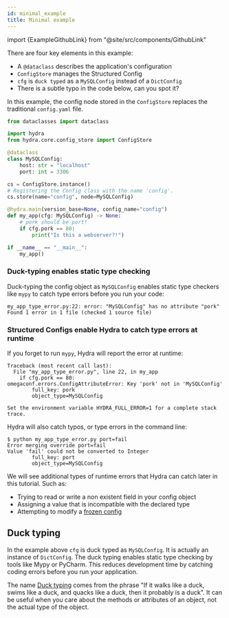 ```yaml
---
id: minimal_example
title: Minimal example
---
```


import {ExampleGithubLink} from "@site/src/components/GithubLink"

<ExampleGithubLink to="examples/tutorials/structured_configs/1_minimal"/>

There are four key elements in this example:
- A `@dataclass` describes the application's configuration
- `ConfigStore` manages the Structured Config
- `cfg` is `duck typed` as a `MySQLConfig` instead of a `DictConfig`
- There is a subtle typo in the code below, can you spot it?

In this example, the config node stored in the `ConfigStore` replaces the traditional `config.yaml` file.

```python title="my_app_type_error.py" {18}
from dataclasses import dataclass

import hydra
from hydra.core.config_store import ConfigStore

@dataclass
class MySQLConfig:
    host: str = "localhost"
    port: int = 3306

cs = ConfigStore.instance()
# Registering the Config class with the name 'config'.
cs.store(name="config", node=MySQLConfig)

@hydra.main(version_base=None, config_name="config")
def my_app(cfg: MySQLConfig) -> None:
    # pork should be port!
    if cfg.pork == 80:
        print("Is this a webserver?!")

if __name__ == "__main__":
    my_app()
```

### Duck-typing enables static type checking

Duck-typing the config object as `MySQLConfig` enables static type checkers like `mypy` to catch
type errors before you run your code:
```text title="$ mypy my_app_type_error.py" 
my_app_type_error.py:22: error: "MySQLConfig" has no attribute "pork"
Found 1 error in 1 file (checked 1 source file)
```

### Structured Configs enable Hydra to catch type errors at runtime
If you forget to run `mypy`, Hydra will report the error at runtime:
``` text title="$ python my_app_type_error.py"
Traceback (most recent call last):
  File "my_app_type_error.py", line 22, in my_app
    if cfg.pork == 80:
omegaconf.errors.ConfigAttributeError: Key 'pork' not in 'MySQLConfig'
        full_key: pork
        object_type=MySQLConfig

Set the environment variable HYDRA_FULL_ERROR=1 for a complete stack trace.
```

Hydra will also catch typos, or type errors in the command line:
```
$ python my_app_type_error.py port=fail
Error merging override port=fail
Value 'fail' could not be converted to Integer
        full_key: port
        object_type=MySQLConfig
```
We will see additional types of runtime errors that Hydra can catch later in this tutorial. Such as:
- Trying to read or write a non existent field in your config object
- Assigning a value that is incompatible with the declared type
- Attempting to modify a [frozen config](https://omegaconf.readthedocs.io/en/latest/structured_config.html#frozen)

## Duck typing

In the example above `cfg` is duck typed as `MySQLConfig`.
It is actually an instance of `DictConfig`. The duck typing enables static type checking by tools like Mypy or PyCharm.
This reduces development time by catching coding errors before you run your application.

The name [Duck typing](https://en.wikipedia.org/wiki/Duck_typing) comes from the phrase "If it walks like a duck, swims like a duck, and quacks like a duck, then it probably is a duck".
It can be useful when you care about the methods or attributes of an object, not the actual type of the object.


